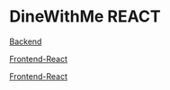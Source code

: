 # DineWithMe REACT

[Backend](https://github.com/tomasgule/dineWithMe-backend)

[Frontend-React](https://github.com/tomasgule/dineWithMe-react)

[Frontend-React](https://github.com/tomasgule/dineWithMe-iOS)

